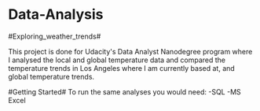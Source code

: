 # Data-Analysis

#Exploring_weather_trends#

This project is done for Udacity's Data Analyst Nanodegree program where I analysed the local and global temperature data and compared the temperature trends in Los Angeles where I am currently based at, and global temperature trends. 

#Getting Started#
To run the same analyses you would need: 
-SQL
-MS Excel
